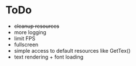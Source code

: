 # ToDo

* ~~cleanup resources~~
* more logging
* limit FPS
* fullscreen
* simple access to default resources like GetTex()
* text rendering + font loading
